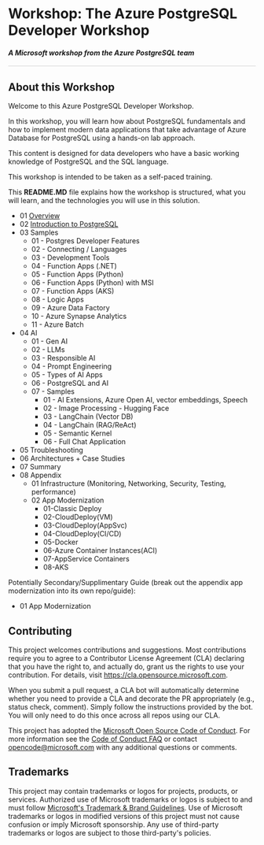 # Workshop: The Azure PostgreSQL Developer Workshop

#### <i>A Microsoft workshop from the Azure PostgreSQL team</i>

<p style="border-bottom: 1px solid lightgrey;"></p>

<h2><b>About this Workshop</b></h2>

Welcome to this Azure PostgreSQL Developer Workshop.

In this workshop, you will learn how about PostgreSQL fundamentals and how to implement modern data applications that take advantage of Azure Database for PostgreSQL using a hands-on lab approach.

This content is designed for data developers who have a basic working knowledge of PostgreSQL and the SQL language.

This workshop is intended to be taken as a self-paced training.

This **README.MD** file explains how the workshop is structured, what you will learn, and the technologies you will use in this solution.

- 01 [Overview](01_Intro/01_Introduction.md)
- 02 [Introduction to PostgreSQL](02_IntroToPostgreSQL/02_00_Intro_PostgreSQL.md)
- 03 Samples
  - 01 - Postgres Developer Features
  - 02 - Connecting / Languages
  - 03 - Development Tools
  - 04 - Function Apps (.NET)
  - 05 - Function Apps (Python)
  - 06 - Function Apps (Python) with MSI
  - 07 - Function Apps (AKS)
  - 08 - Logic Apps
  - 09 - Azure Data Factory
  - 10 - Azure Synapse Analytics
  - 11 - Azure Batch
- 04 AI
  - 01 - Gen AI
  - 02 - LLMs
  - 03 - Responsible AI
  - 04 - Prompt Engineering
  - 05 - Types of AI Apps
  - 06 - PostgreSQL and AI
  - 07 - Samples
    - 01 - AI Extensions, Azure Open AI, vector embeddings, Speech
    - 02 - Image Processing - Hugging Face
    - 03 - LangChain (Vector DB)
    - 04 - LangChain (RAG/ReAct)
    - 05 - Semantic Kernel
    - 06 - Full Chat Application
- 05 Troubleshooting
- 06 Architectures + Case Studies
- 07 Summary
- 08 Appendix
  - 01 Infrastructure (Monitoring, Networking, Security, Testing, performance)
  - 02 App Modernization
    - 01-Classic Deploy
    - 02-CloudDeploy(VM)
    - 03-CloudDeploy(AppSvc)
    - 04-CloudDeploy(CI/CD)
    - 05-Docker
    - 06-Azure Container Instances(ACI)
    - 07-AppService Containers
    - 08-AKS

Potentially Secondary/Supplimentary Guide (break out the appendix app modernization into its own repo/guide):

- 01 App Modernization


## Contributing

This project welcomes contributions and suggestions.  Most contributions require you to agree to a
Contributor License Agreement (CLA) declaring that you have the right to, and actually do, grant us
the rights to use your contribution. For details, visit https://cla.opensource.microsoft.com.

When you submit a pull request, a CLA bot will automatically determine whether you need to provide
a CLA and decorate the PR appropriately (e.g., status check, comment). Simply follow the instructions
provided by the bot. You will only need to do this once across all repos using our CLA.

This project has adopted the [Microsoft Open Source Code of Conduct](https://opensource.microsoft.com/codeofconduct/).
For more information see the [Code of Conduct FAQ](https://opensource.microsoft.com/codeofconduct/faq/) or
contact [opencode@microsoft.com](mailto:opencode@microsoft.com) with any additional questions or comments.

## Trademarks

This project may contain trademarks or logos for projects, products, or services. Authorized use of Microsoft 
trademarks or logos is subject to and must follow 
[Microsoft's Trademark & Brand Guidelines](https://www.microsoft.com/en-us/legal/intellectualproperty/trademarks/usage/general).
Use of Microsoft trademarks or logos in modified versions of this project must not cause confusion or imply Microsoft sponsorship.
Any use of third-party trademarks or logos are subject to those third-party's policies.
